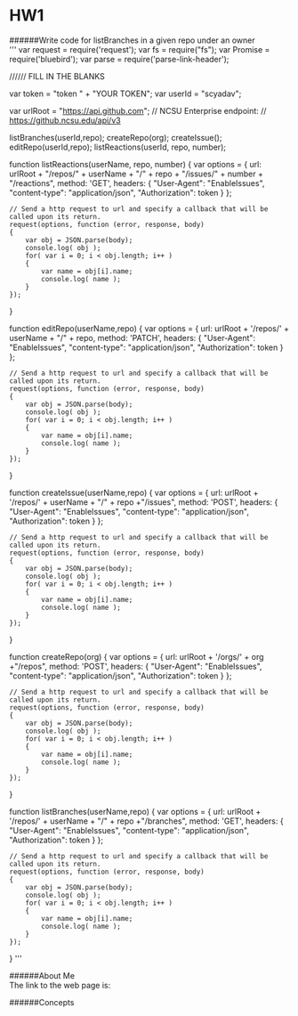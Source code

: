 # HW1


######Write code for listBranches in a given repo under an owner  
'''
var request = require('request');
var fs = require("fs");
var Promise = require('bluebird');
var parse = require('parse-link-header');


////// FILL IN THE BLANKS

var token = "token " + "YOUR TOKEN";
var userId = "scyadav";

var urlRoot = "https://api.github.com";
// NCSU Enterprise endpoint:
// https://github.ncsu.edu/api/v3

listBranches(userId,repo);
createRepo(org);
createIssue();
editRepo(userId,repo);
listReactions(userId, repo, number);


function listReactions(userName, repo, number)
{
var options = {
		url: urlRoot + "/repos/" + userName + "/" + repo + "/issues/" + number + "/reactions",
		method: 'GET',
		headers: {
			"User-Agent": "EnableIssues",
			"content-type": "application/json",
			"Authorization": token
		}
	};

	// Send a http request to url and specify a callback that will be called upon its return.
	request(options, function (error, response, body) 
	{
		var obj = JSON.parse(body);
		console.log( obj );
		for( var i = 0; i < obj.length; i++ )
		{
			var name = obj[i].name;
			console.log( name );
		}
	});
	
}




function editRepo(userName,repo)
{
var options = {
		url: urlRoot + '/repos/' + userName + "/" + repo,
		method: 'PATCH',
		headers: {
			"User-Agent": "EnableIssues",
			"content-type": "application/json",
			"Authorization": token
		}
	};

	// Send a http request to url and specify a callback that will be called upon its return.
	request(options, function (error, response, body) 
	{
		var obj = JSON.parse(body);
		console.log( obj );
		for( var i = 0; i < obj.length; i++ )
		{
			var name = obj[i].name;
			console.log( name );
		}
	});
	
}



function createIssue(userName,repo)
{
var options = {
		url: urlRoot + '/repos/' + userName + "/" + repo +"/issues",
		method: 'POST',
		headers: {
			"User-Agent": "EnableIssues",
			"content-type": "application/json",
			"Authorization": token
		}
	};

	// Send a http request to url and specify a callback that will be called upon its return.
	request(options, function (error, response, body) 
	{
		var obj = JSON.parse(body);
		console.log( obj );
		for( var i = 0; i < obj.length; i++ )
		{
			var name = obj[i].name;
			console.log( name );
		}
	});
	
}



function createRepo(org)
{
var options = {
		url: urlRoot + '/orgs/' + org +"/repos",
		method: 'POST',
		headers: {
			"User-Agent": "EnableIssues",
			"content-type": "application/json",
			"Authorization": token
		}
	};

	// Send a http request to url and specify a callback that will be called upon its return.
	request(options, function (error, response, body) 
	{
		var obj = JSON.parse(body);
		console.log( obj );
		for( var i = 0; i < obj.length; i++ )
		{
			var name = obj[i].name;
			console.log( name );
		}
	});
}

function listBranches(userName,repo)
{
var options = {
		url: urlRoot + '/repos/' + userName + "/" + repo +"/branches",
		method: 'GET',
		headers: {
			"User-Agent": "EnableIssues",
			"content-type": "application/json",
			"Authorization": token
		}
	};

	// Send a http request to url and specify a callback that will be called upon its return.
	request(options, function (error, response, body) 
	{
		var obj = JSON.parse(body);
		console.log( obj );
		for( var i = 0; i < obj.length; i++ )
		{
			var name = obj[i].name;
			console.log( name );
		}
	});
	
}
'''



######About Me  
The link to the web page is:  

######Concepts  
